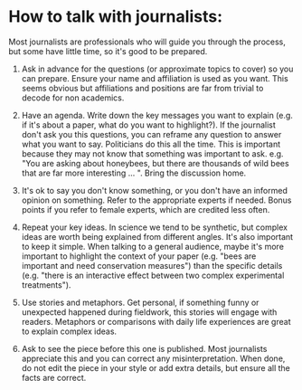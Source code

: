 # How to talk with journalists:

Most journalists are professionals who will guide you through the process, but some have little time, so it's good to be prepared. 

1) Ask in advance for the questions (or approximate topics to cover) so you can prepare. Ensure your name and affiliation is used as you want. This seems obvious but affiliations and positions are far from trivial to decode for non academics.

2) Have an agenda. Write down the key messages you want to explain (e.g. if it's about a paper, what do you want to highlight?). If the journalist don't ask you this questions, you can reframe any question to answer what you want to say. Politicians do this all the time. This is important because they may not know that something was important to ask. e.g. "You are asking about honeybees, but there are thousands of wild bees that are far more interesting ... ". Bring the discussion home.

3) It's ok to say you don't know something, or you don't have an informed opinion on something. Refer to the appropriate experts if needed. Bonus points if you refer to female experts, which are credited less often.

4) Repeat your key ideas. In science we tend to be synthetic, but complex ideas are worth being explained from different angles. It's also important to keep it simple. When talking to a general audience, maybe it's more important to highlight the context of your paper (e.g. "bees are important and need conservation measures") than the specific details (e.g. "there is an interactive effect between two complex experimental treatments").

5) Use stories and metaphors. Get personal, if something funny or unexpected happened during fieldwork, this stories will engage with readers. Metaphors or comparisons with daily life experiences are great to explain complex ideas. 

6) Ask to see the piece before this one is published. Most journalists appreciate this and you can correct any misinterpretation. When done, do not edit the piece in your style or add extra details, but ensure all the facts are correct.

